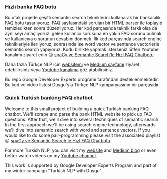 ### Hızlı banka FAQ botu

Bu ufak projede çeşitli semantic search tekniklerini kullanarak bir bankacılık FAQ botu tasarlıyoruz. FAQ sayfasındaki soruları bir HTML parser ile toplayıp temizledikten sonra düzenliyoruz. Her kod parçasında teknik farklı olsa da aynı şeyi amaçlıyoruz: gelen kullanıcı sorusuna en yakın FAQ sorunu bulmak ve kullanıcıya o sorunun cevabını dönmek. İlk kod parçasında search engine teknikleriyle ilerliyoruz, sonrasında ise word vector ve sentence vectorlerle semantic search yapıyoruz. Kodu birlikte yapmak isterseniz lütfen Youtube kanalımı ziyaret edin :wink: [spaCy ve Semantic Search'le Hızl FAQ Chatbotu](https://www.youtube.com/playlist?list=PLJTHlIwB8Vcr0KHTcRRRFa3QMcI4F4lW5)  

Daha fazla Türkçe NLP için [websitemi]() ve [Medium sayfamı](https://medium.com/@duygu.altinok12) ziyaret edebilirsiniz veya [Youtube kanalıma](https://www.youtube.com/channel/UCXGITYr91nNBQELciqVv6iw) göz atabilirsiniz.  

Bu repo Google Developer Experts programı tarafından desteklenmektedir. Bu kod ve video listesi Duygu'yla Türkçe NLP kampanyasının bir parçasıdır.



### Quick Turkish banking FAQ chatbot
Welcome to this small project of building a quick Turkish banking FAQ chatbot. We'll scrape and parse the bank HTML website to pick up FAQ questions. After that, we'll dive into several techniques of semantic search. In the first approach we'll be using search engine technology, afterwards we'll dive into semantic search with word and sentence vectors.
If you would like to do some pair-programming please visit the associated playlist :wink: [spaCy ve Semantic Search'le Hızl FAQ Chatbotu](https://www.youtube.com/playlist?list=PLJTHlIwB8Vcr0KHTcRRRFa3QMcI4F4lW5).  

For more Turkish NLP, you can visit my [website]() and [Medium blog](https://medium.com/@duygu.altinok12) or even better watch videos on my [Youtube channel](https://www.youtube.com/channel/UCXGITYr91nNBQELciqVv6iw).  

This work is supported by Google Developer Experts Program and part of my winter campaign "Turkish NLP with Duygu".


